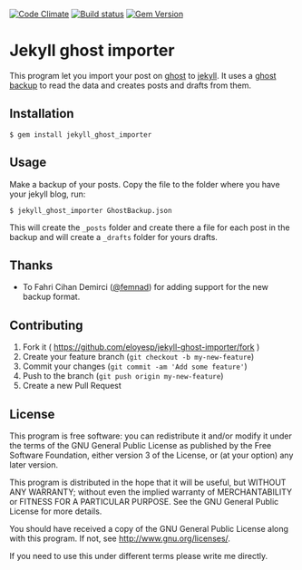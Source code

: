 [![Code Climate](http://img.shields.io/codeclimate/github/eloyesp/jekyll_ghost_importer.svg)](https://codeclimate.com/github/eloyesp/jekyll_ghost_importer)
[![Build status](http://img.shields.io/travis/eloyesp/jekyll_ghost_importer.svg)](https://travis-ci.org/eloyesp/jekyll_ghost_importer)
[![Gem Version](http://img.shields.io/gem/v/jekyll_ghost_importer.svg)](https://rubygems.org/gems/jekyll_ghost_importer)

# Jekyll ghost importer

This program let you import your post on [ghost][1] to [jekyll][2]. It uses a
[ghost backup][3] to read the data and creates posts and drafts from them.

 [1]: https://ghost.org/about/
 [2]: http://jekyllrb.com/
 [3]: http://support.ghost.org/import-and-export-my-ghost-blog-settings-and-data/

## Installation

    $ gem install jekyll_ghost_importer

## Usage

Make a backup of your posts. Copy the file to the folder where you have your
jekyll blog, run:

    $ jekyll_ghost_importer GhostBackup.json

This will create the `_posts` folder and create there a file for each post in
the backup and will create a `_drafts` folder for yours drafts.

## Thanks

- To Fahri Cihan Demirci ([@femnad](https://github.com/femnad)) for
  adding support for the new backup format.

## Contributing

1. Fork it ( https://github.com/eloyesp/jekyll-ghost-importer/fork )
2. Create your feature branch (`git checkout -b my-new-feature`)
3. Commit your changes (`git commit -am 'Add some feature'`)
4. Push to the branch (`git push origin my-new-feature`)
5. Create a new Pull Request

## License

This program is free software: you can redistribute it and/or modify it under
the terms of the GNU General Public License as published by the Free Software
Foundation, either version 3 of the License, or (at your option) any later
version.

This program is distributed in the hope that it will be useful, but WITHOUT ANY
WARRANTY; without even the implied warranty of MERCHANTABILITY or FITNESS FOR A
PARTICULAR PURPOSE.  See the GNU General Public License for more details.

You should have received a copy of the GNU General Public License along with
this program.  If not, see <http://www.gnu.org/licenses/>.

If you need to use this under different terms please write me directly.
